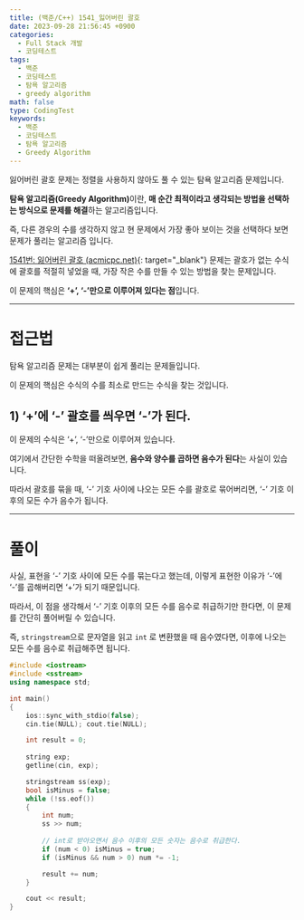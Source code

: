 ```yaml
---
title: (백준/C++) 1541_잃어버린 괄호
date: 2023-09-28 21:56:45 +0900
categories:
  - Full Stack 개발
  - 코딩테스트
tags:
  - 백준
  - 코딩테스트
  - 탐욕 알고리즘
  - greedy algorithm
math: false
type: CodingTest
keywords:
  - 백준
  - 코딩테스트
  - 탐욕 알고리즘
  - Greedy Algorithm
---
```


잃어버린 괄호 문제는 정렬을 사용하지 않아도 풀 수 있는 탐욕 알고리즘 문제입니다.

<span class="keyword">**탐욕 알고리즘(Greedy Algorithm)**</span>이란, **<span class="font_highlight">매 순간 최적이라고 생각되는 방법</span>을 선택하는 방식으로 문제를 해결**하는 알고리즘입니다.

즉, 다른 경우의 수를 생각하지 않고 현 문제에서 가장 좋아 보이는 것을 선택하다 보면 문제가 풀리는 알고리즘 입니다.

[1541번: 잃어버린 괄호 (acmicpc.net)](https://www.acmicpc.net/problem/1541){: target="_blank"} 문제는 괄호가 없는 수식에 괄호를 적절히 넣었을 때, 가장 작은 수를 만들 수 있는 방법을 찾는 문제입니다.

이 문제의 핵심은 **‘+’, ‘-’만으로 이루어져 있다는 점**입니다.

---

# 접근법

탐욕 알고리즘 문제는 대부분이 쉽게 풀리는 문제들입니다.

이 문제의 핵심은 수식의 수를 최소로 만드는 수식을 찾는 것입니다.

## 1) ‘+’에 ‘-’ 괄호를 씌우면 ‘-’가 된다.

이 문제의 수식은 ‘+’, ‘-’만으로 이루어져 있습니다.

여기에서 간단한 수학을 떠올려보면, <span class="font_highlight">**음수와 양수를 곱하면 음수가 된다**</span>는 사실이 있습니다.

따라서 괄호를 묶을 때, ‘-’ 기호 사이에 나오는 모든 수를 괄호로 묶어버리면, ‘-’ 기호 이후의 모든 수가 음수가 됩니다.

---

# 풀이

사실, 표현을 ‘-’ 기호 사이에 모든 수를 묶는다고 했는데, 이렇게 표현한 이유가 ‘-’에 ‘-’를 곱해버리면 ‘+’가 되기 때문입니다.

따라서, 이 점을 생각해서 ‘-’ 기호 이후의 모든 수를 음수로 취급하기만 한다면, 이 문제를 간단히 풀어버릴 수 있습니다.

즉, `stringstream`으로 문자열을 읽고 `int` 로 변환했을 때 음수였다면, 이후에 나오는 모든 수를 음수로 취급해주면 됩니다.

```cpp
#include <iostream>
#include <sstream>
using namespace std;

int main()
{
	ios::sync_with_stdio(false);
	cin.tie(NULL); cout.tie(NULL);

	int result = 0;
	
	string exp;
	getline(cin, exp);

	stringstream ss(exp);
	bool isMinus = false;
	while (!ss.eof())
	{
		int num;
		ss >> num;
		
		// int로 받아오면서 음수 이후의 모든 숫자는 음수로 취급한다.
		if (num < 0) isMinus = true;
		if (isMinus && num > 0) num *= -1;

		result += num;
	}

	cout << result;
}
```